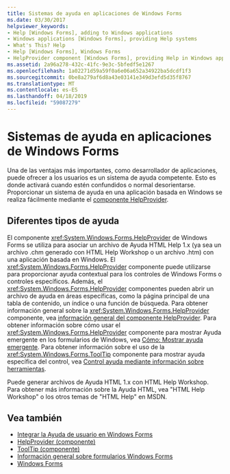 ```yaml
---
title: Sistemas de ayuda en aplicaciones de Windows Forms
ms.date: 03/30/2017
helpviewer_keywords:
- Help [Windows Forms], adding to Windows applications
- Windows applications [Windows Forms], providing Help systems
- What's This? Help
- Help [Windows Forms], Windows Forms
- HelpProvider component [Windows Forms], providing Help in Windows applications
ms.assetid: 2a96a278-432c-41fc-9e3c-5bfedf5e1267
ms.openlocfilehash: 1a02271d59a59f0a6e06a652a34922ba5dcdf1f3
ms.sourcegitcommit: 0be8a279af6d8a43e03141e349d3efd5d35f8767
ms.translationtype: MT
ms.contentlocale: es-ES
ms.lasthandoff: 04/18/2019
ms.locfileid: "59087279"
---
```

# <a name="help-systems-in-windows-forms-applications"></a>Sistemas de ayuda en aplicaciones de Windows Forms
Una de las ventajas más importantes, como desarrollador de aplicaciones, puede ofrecer a los usuarios es un sistema de ayuda competente. Esto es donde activará cuando estén confundidos o normal desorientarse. Proporcionar un sistema de ayuda en una aplicación basada en Windows se realiza fácilmente mediante el [componente HelpProvider](../controls/helpprovider-component-windows-forms.md).  
  
## <a name="different-types-of-help"></a>Diferentes tipos de ayuda  
 El componente <xref:System.Windows.Forms.HelpProvider> de Windows Forms se utiliza para asociar un archivo de Ayuda HTML Help 1.x (ya sea un archivo .chm generado con HTML Help Workshop o un archivo .htm) con una aplicación basada en Windows. El <xref:System.Windows.Forms.HelpProvider> componente puede utilizarse para proporcionar ayuda contextual para los controles de Windows Forms o controles específicos. Además, el <xref:System.Windows.Forms.HelpProvider> componentes pueden abrir un archivo de ayuda en áreas específicas, como la página principal de una tabla de contenido, un índice o una función de búsqueda. Para obtener información general sobre la <xref:System.Windows.Forms.HelpProvider> componente, vea [información general del componente HelpProvider](../controls/helpprovider-component-overview-windows-forms.md). Para obtener información sobre cómo usar el <xref:System.Windows.Forms.HelpProvider> componente para mostrar Ayuda emergente en los formularios de Windows, vea [Cómo: Mostrar ayuda emergente](how-to-display-pop-up-help.md). Para obtener información sobre el uso de la <xref:System.Windows.Forms.ToolTip> componente para mostrar ayuda específica del control, vea [Control ayuda mediante información sobre herramientas](control-help-using-tooltips.md).  
  
 Puede generar archivos de Ayuda HTML 1.x con HTML Help Workshop. Para obtener más información sobre la Ayuda HTML, vea "HTML Help Workshop" o los otros temas de "HTML Help" en MSDN.  
  
## <a name="see-also"></a>Vea también

- [Integrar la Ayuda de usuario en Windows Forms](integrating-user-help-in-windows-forms.md)
- [HelpProvider (componente)](../controls/helpprovider-component-windows-forms.md)
- [ToolTip (componente)](../controls/tooltip-component-windows-forms.md)
- [Información general sobre formularios Windows Forms](../windows-forms-overview.md)
- [Windows Forms](../index.md)
